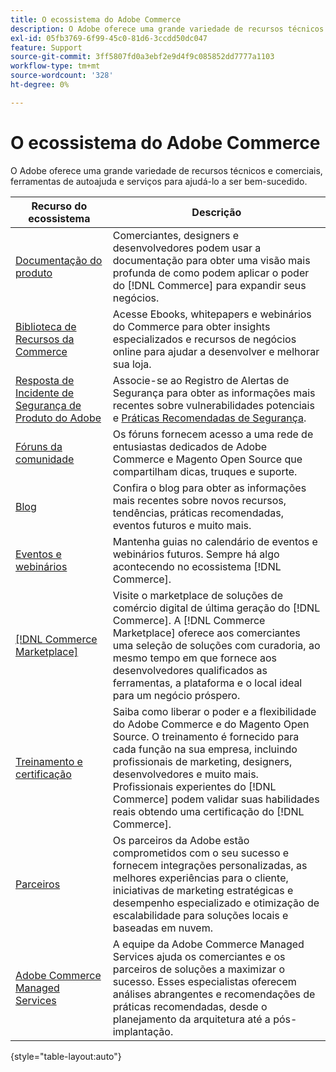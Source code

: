```yaml
---
title: O ecossistema do Adobe Commerce
description: O Adobe oferece uma grande variedade de recursos técnicos e comerciais, ferramentas de autoajuda e serviços para ajudar os comerciantes a serem bem-sucedidos.
exl-id: 05fb3769-6f99-45c0-81d6-3ccdd50dc047
feature: Support
source-git-commit: 3ff5807fd0a3ebf2e9d4f9c085852dd7777a1103
workflow-type: tm+mt
source-wordcount: '328'
ht-degree: 0%

---
```


# O ecossistema do Adobe Commerce

O Adobe oferece uma grande variedade de recursos técnicos e comerciais, ferramentas de autoajuda e serviços para ajudá-lo a ser bem-sucedido.

| Recurso do ecossistema | Descrição |
| ------------------ | ----------- |
| [Documentação do produto][1] | Comerciantes, designers e desenvolvedores podem usar a documentação para obter uma visão mais profunda de como podem aplicar o poder do [!DNL Commerce] para expandir seus negócios. |
| [Biblioteca de Recursos da Commerce][3] | Acesse Ebooks, whitepapers e webinários do Commerce para obter insights especializados e recursos de negócios online para ajudar a desenvolver e melhorar sua loja. |
| [Resposta de Incidente de Segurança de Produto do Adobe][4] | Associe-se ao Registro de Alertas de Segurança para obter as informações mais recentes sobre vulnerabilidades potenciais e [Práticas Recomendadas de Segurança][5]. |
| [Fóruns da comunidade][6] | Os fóruns fornecem acesso a uma rede de entusiastas dedicados de Adobe Commerce e Magento Open Source que compartilham dicas, truques e suporte. |
| [Blog][7] | Confira o blog para obter as informações mais recentes sobre novos recursos, tendências, práticas recomendadas, eventos futuros e muito mais. |
| [Eventos e webinários][8] | Mantenha guias no calendário de eventos e webinários futuros. Sempre há algo acontecendo no ecossistema [!DNL Commerce]. |
| [[!DNL Commerce Marketplace]][9] | Visite o marketplace de soluções de comércio digital de última geração do [!DNL Commerce]. A [!DNL Commerce Marketplace] oferece aos comerciantes uma seleção de soluções com curadoria, ao mesmo tempo em que fornece aos desenvolvedores qualificados as ferramentas, a plataforma e o local ideal para um negócio próspero. |
| [Treinamento e certificação][10] | Saiba como liberar o poder e a flexibilidade do Adobe Commerce e do Magento Open Source. O treinamento é fornecido para cada função na sua empresa, incluindo profissionais de marketing, designers, desenvolvedores e muito mais. Profissionais experientes do [!DNL Commerce] podem validar suas habilidades reais obtendo uma certificação do [!DNL Commerce]. |
| [Parceiros][12] | Os parceiros da Adobe estão comprometidos com o seu sucesso e fornecem integrações personalizadas, as melhores experiências para o cliente, iniciativas de marketing estratégicas e desempenho especializado e otimização de escalabilidade para soluções locais e baseadas em nuvem. |
| [Adobe Commerce Managed Services][13] | A equipe da Adobe Commerce Managed Services ajuda os comerciantes e os parceiros de soluções a maximizar o sucesso. Esses especialistas oferecem análises abrangentes e recomendações de práticas recomendadas, desde o planejamento da arquitetura até a pós-implantação. |

{style="table-layout:auto"}

[1]: https://experienceleague.adobe.com/docs/commerce.html?lang=pt-BR
[3]: https://business.adobe.com/resources/main.html?Products+%26+Services=Commerce%252CCommerce%2520Cloud
[4]: https://helpx.adobe.com/br/security.html
[5]: https://www.adobe.com/content/dam/cc/en/security/pdfs/Adobe-Magento-Commerce-Best-Practices-Guide.pdf
[6]: https://community.magento.com/
[7]: https://business.adobe.com/blog/
[8]: https://www.adobe.com/events.html
[9]: https://marketplace.magento.com/
[10]: https://learning.adobe.com/catalog.html?solution=Adobe%20Commerce
[12]: https://business.adobe.com/products/magento/partners.html
[13]: https://business.adobe.com/products/magento/fully-managed-service.html
